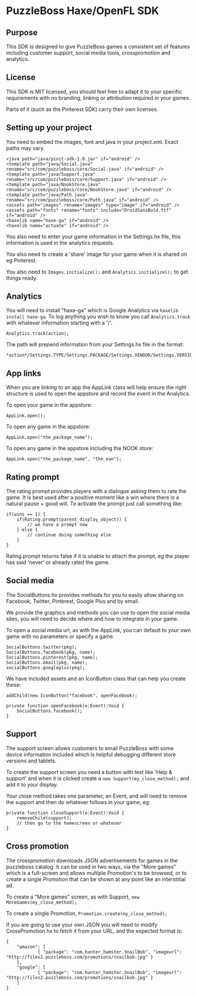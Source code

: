 # PuzzleBoss Haxe/OpenFL SDK

## Purpose

This SDK is designed to give PuzzleBoss games a consistent set of features
including customer support, social media tools, crosspromotion and analytics.

## License
This SDK is MIT licensed, you should feel free to adapt it to your specific
requirements with no branding, linking or attribution required in your games.

Parts of it (such as the Pinterest SDK) carry their own licenses.

## Setting up your project

You need to embed the images, font and java in your project.xml.  Exact paths may vary.

    <java path="java/pinit-sdk-1.0.jar" if="android" />
    <template path="java/Social.java" rename="src/com/puzzleboss/core/Social.java" if="android" />
    <template path="java/Support.java" rename="src/com/puzzleboss/core/Support.java" if="android" />
    <template path="java/NookStore.java" rename="src/com/puzzleboss/core/NookStore.java" if="android" />
    <template path="java/Path.java" rename="src/com/puzzleboss/core/Path.java" if="android" />
    <assets path="images" rename="images" type="image" if="android" />
    <assets path="fonts" rename="fonts" include="DroidSansBold.ttf" if="android" />
    <haxelib name="haxe-ga" if="android" />
    <haxelib name="actuate" if="android" />

You also need to enter your game information in the Settings.hx file, this information is
used in the analytics requests.

You also need to create a 'share' image for your game when it is shared on eg Pinterest.

You also need to `Images.initialize();` and `Analytics.initialize();` to get things ready.

## Analytics
You will need to install "haxe-ga" which is Google Analytics via `haxelib install haxe-ga`.  To log
anything you wish to know you call `Analytics.track` with whatever information starting with a '/'.

    Analytics.track(action);

The path will prepend information from your Settings.hx file in the format:

    *action*/Settings.TYPE/Settings.PACKAGE/Settings.VENDOR/Settings.VERSION

## App links
When you are linking to an app the AppLink class will help ensure the right structure is
used to open the appstore and record the event in the Analytics.

To open your game in the appstore:

    AppLink.open();

To open any game in the appstore:

    AppLink.open("the_package_name");

To open any game in the appstore including the NOOK store:

    AppLink.open("the_package_name", "the_ean");

## Rating prompt
The rating prompt provides players with a dialogue asking them to rate the game.  It is best
used after a positive moment like a win where there is a natural pause + good will.  To
activate the prompt just call something like:

    if(wins == 1) {
        if(Rating.prompt(parent_display_object)) {
            // we have a prompt now
        } else {
            // continue doing something else
        }
    }

Rating.prompt returns false if it is unable to attach the prompt, eg the player has said 'never'
or already rated the game.

## Social media
The SocialButtons.hx provides methods for you to easily allow sharing on Facebook, Twitter,
Pinterest, Google Plus and by email.

We provide the graphics and methods you can use to open the social media sites, you will need
to decide where and how to integrate in your game.

To open a social media url, as with the AppLink, you can default to your own game with no parameters
or specify a game.

    SocialButtons.twitter(pkg);
    SocialButtons.facebook(pkg, name);
    SocialButtons.pinterest(pkg, name);
    SocialButtons.email(pkg, name);
    socialButtons.googleplus(pkg);

We have included assets and an IconButton class that can help you create these:

    addChild(new IconButton("facebook", openFacebook);

    private function openFacebook(e:Event):Void {
        SocialButtons.facebook();
    }

## Support
The support screen allows customers to email PuzzleBoss with some device information included which
is helpful debugging different store versions and tablets.

To create the support screen you need a button with text like 'Help & support' and when it is clicked
create a `new Support(my_close_method);` and add it to your display.

Your close method takes one parameter, an Event, and will need to remove the support and then do whatever
follows in your game, eg:

    private function closeSupport(e:Event):Void {
        removeChild(support);
        // then go to the homescreen or whatever
    }

## Cross promotion
The crosspromotion downloads JSON advertisements for games in the puzzleboss catalog.  It can be used in
two ways, via the "More games" which is a full-screen and allows multiple Promotion's to be browsed, or to
create a single Promotion that can be shown at any point like an interstitial ad.

To create a "More games" screen, as with Support, `new MoreGames(my_close_method);`

To create a single Promotion, `Promotion.create(my_close_method);`

If you are going to use your own JSON you will need to modify CrossPromotion.hx to fetch it from your URL,
and the expected format is:

    {
        "amazon": [
                { "package": "com.hunter_hamster.SnailBob", "imageurl": "http://files2.puzzleboss.com/promotions/snailbob.jpg" }
        ],
        "google": [
                { "package": "com.hunter_hamster.SnailBob", "imageurl": "http://files2.puzzleboss.com/promotions/snailbob.jpg" }
        ]
    }
